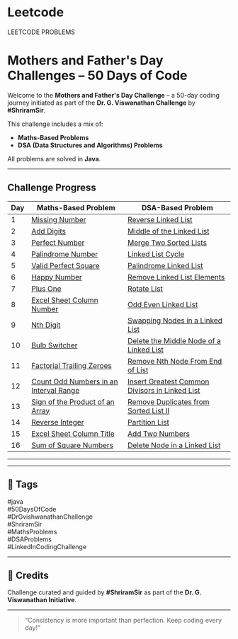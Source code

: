# Leetcode
LEETCODE PROBLEMS

#  Mothers and Father's Day Challenges – 50 Days of Code

Welcome to the **Mothers and Father's Day Challenge** – a 50-day coding journey initiated as part of the **Dr. G. Viswanathan Challenge** by **#ShriramSir**.

This challenge includes a mix of:
-  **Maths-Based Problems**
-  **DSA (Data Structures and Algorithms) Problems**

All problems are solved in **Java**.

---


##  Challenge Progress

| Day | Maths-Based Problem                                                                 | DSA-Based Problem                                                                   |
|-----|--------------------------------------------------------------------------------------|--------------------------------------------------------------------------------------|
| 1   | [Missing Number](https://leetcode.com/problems/missing-number/)                     | [Reverse Linked List](https://leetcode.com/problems/reverse-linked-list/)           |
| 2   | [Add Digits](https://leetcode.com/problems/add-digits/)                             | [Middle of the Linked List](https://leetcode.com/problems/middle-of-the-linked-list/)|
| 3   | [Perfect Number](https://leetcode.com/problems/perfect-number/)                     | [Merge Two Sorted Lists](https://leetcode.com/problems/merge-two-sorted-lists/)     |
| 4   | [Palindrome Number](https://leetcode.com/problems/palindrome-number/)               | [Linked List Cycle](https://leetcode.com/problems/linked-list-cycle/)               |
| 5   | [Valid Perfect Square](https://leetcode.com/problems/valid-perfect-square/)         | [Palindrome Linked List](https://leetcode.com/problems/palindrome-linked-list/)     |
| 6   | [Happy Number](https://leetcode.com/problems/happy-number/)                         | [Remove Linked List Elements](https://leetcode.com/problems/remove-linked-list-elements/) |
| 7   | [Plus One](https://leetcode.com/problems/plus-one/)                                 | [Rotate List](https://leetcode.com/problems/rotate-list/)                           |
| 8   | [Excel Sheet Column Number](https://leetcode.com/problems/excel-sheet-column-number/)| [Odd Even Linked List](https://leetcode.com/problems/odd-even-linked-list/)         |
| 9   | [Nth Digit](https://leetcode.com/problems/nth-digit/)                               | [Swapping Nodes in a Linked List](https://leetcode.com/problems/swapping-nodes-in-a-linked-list/) |
| 10  | [Bulb Switcher](https://leetcode.com/problems/bulb-switcher/)                       | [Delete the Middle Node of a Linked List](https://leetcode.com/problems/delete-the-middle-node-of-a-linked-list/) |
| 11  | [Factorial Trailing Zeroes](https://leetcode.com/problems/factorial-trailing-zeroes/)| [Remove Nth Node From End of List](https://leetcode.com/problems/remove-nth-node-from-end-of-list/) |
| 12  | [Count Odd Numbers in an Interval Range](https://leetcode.com/problems/count-odd-numbers-in-an-interval-range/) | [Insert Greatest Common Divisors in Linked List](https://leetcode.com/problems/insert-greatest-common-divisors-in-linked-list/) |
| 13  | [Sign of the Product of an Array](https://leetcode.com/problems/sign-of-the-product-of-an-array/)      | [Remove Duplicates from Sorted List II](https://leetcode.com/problems/remove-duplicates-from-sorted-list-ii/) |
| 14  | [Reverse Integer](https://leetcode.com/problems/reverse-integer/)                                       | [Partition List](https://leetcode.com/problems/partition-list/)|
| 15  | [Excel Sheet Column Title](https://leetcode.com/problems/excel-sheet-column-title/description/) | [Add Two Numbers](https://leetcode.com/problems/add-two-numbers/description/)       |
| 16  | [Sum of Square Numbers](https://leetcode.com/problems/sum-of-square-numbers/description/) | [Delete Node in a Linked List](https://leetcode.com/problems/delete-node-in-a-linked-list/description/) |


---

---

## 🔖 Tags

#java  
#50DaysOfCode  
#DrGvishwanathanChallenge  
#ShriramSir  
#MathsProblems  
#DSAProblems  
#LinkedInCodingChallenge  

---

## 👏 Credits

Challenge curated and guided by **#ShriramSir** as part of the **Dr. G. Viswanathan Initiative**.

---

> “Consistency is more important than perfection. Keep coding every day!”
